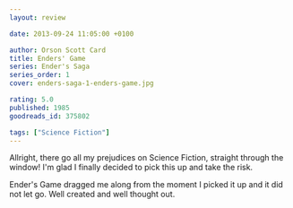 ```yaml
---
layout: review

date: 2013-09-24 11:05:00 +0100

author: Orson Scott Card
title: Enders' Game
series: Ender's Saga
series_order: 1
cover: enders-saga-1-enders-game.jpg

rating: 5.0
published: 1985
goodreads_id: 375802

tags: ["Science Fiction"]
---
```


Allright, there go all my prejudices on Science Fiction, straight through the window! I'm glad I finally decided to pick this up and take the risk.

<!--more-->

Ender's Game dragged me along from the moment I picked it up and it did not let go. Well created and well thought out.
